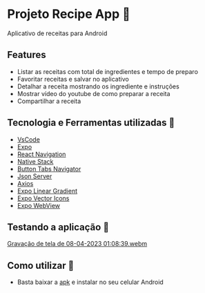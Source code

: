 # Projeto Recipe App :garlic:
Aplicativo de receitas para Android

## Features 
- Listar as receitas com total de ingredientes e tempo de preparo
- Favoritar receitas e salvar no aplicativo
- Detalhar a receita mostrando os ingrediente e instruções
- Mostrar vídeo do youtube de como preparar a receita
- Compartilhar a receita

## Tecnologia e Ferramentas utilizadas :robot:
- [VsCode](https://code.visualstudio.com/)
- [Expo](https://docs.expo.dev/)
- [React Navigation](https://reactnavigation.org/docs/getting-started)
- [Native Stack](https://reactnavigation.org/docs/hello-react-navigation)
- [Button Tabs Navigator](https://reactnavigation.org/docs/bottom-tab-navigator)
- [Json Server](https://github.com/typicode/json-server)
- [Axios](https://www.npmjs.com/package/axios)
- [Expo Linear Gradient](https://docs.expo.dev/versions/latest/sdk/linear-gradient/)
- [Expo Vector Icons](https://docs.expo.dev/guides/icons/)
- [Expo WebView](https://docs.expo.dev/versions/latest/sdk/webview/)

## Testando a aplicação :runner:
[Gravação de tela de 08-04-2023 01:08:39.webm](https://user-images.githubusercontent.com/20332960/230702578-8e350f7f-a965-4c04-be44-510d7fb4d2ce.webm)


## Como utilizar :iphone:
- Basta baixar a [apk](#) e instalar no seu celular Android
